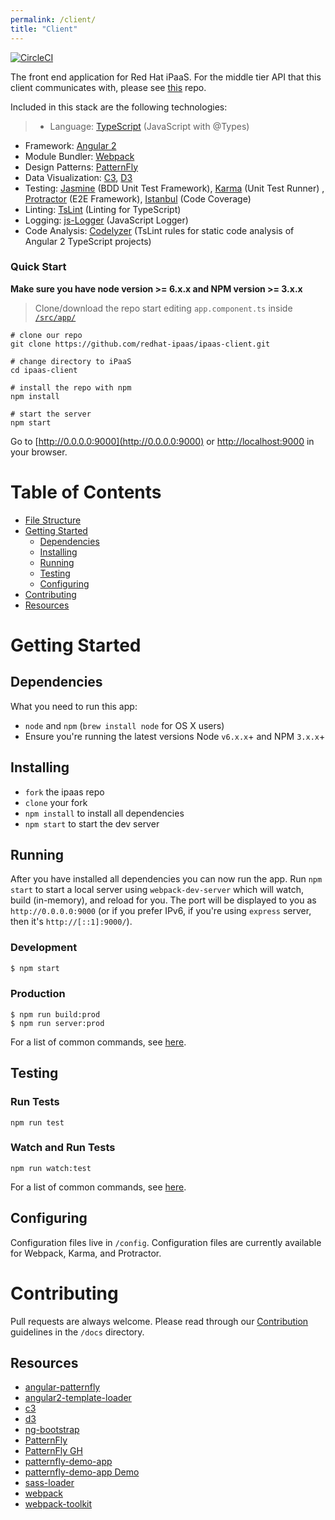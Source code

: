```yaml
---
permalink: /client/
title: "Client"
---
```


[![CircleCI](https://circleci.com/gh/redhat-ipaas/ipaas-client.svg?style=svg)](https://circleci.com/gh/redhat-ipaas/ipaas-client)

The front end application for Red Hat iPaaS. For the middle tier API that this client communicates with, please see [this](https://github.com/redhat-ipaas/ipaas-api) repo.

Included in this stack are the following technologies:

>- Language: [TypeScript][] (JavaScript with @Types)
- Framework: [Angular 2][]
- Module Bundler: [Webpack][]
- Design Patterns: [PatternFly][]
- Data Visualization: [C3][], [D3][]
- Testing: [Jasmine][] (BDD Unit Test Framework), [Karma][] (Unit Test Runner)
, [Protractor][] (E2E Framework), [Istanbul][] (Code Coverage)
- Linting: [TsLint][] (Linting for TypeScript)
- Logging: [js-Logger][] (JavaScript Logger)
- Code Analysis: [Codelyzer][] (TsLint rules for static code analysis of Angular 2 TypeScript projects)

### Quick Start
**Make sure you have node version >= 6.x.x and NPM version >= 3.x.x**

> Clone/download the repo start editing `app.component.ts` inside [`/src/app/`](/src/app/app.component.ts)

```
# clone our repo
git clone https://github.com/redhat-ipaas/ipaas-client.git

# change directory to iPaaS
cd ipaas-client

# install the repo with npm
npm install

# start the server
npm start
```

Go to [http://0.0.0.0:9000](http://0.0.0.0:9000) or [http://localhost:9000](http://localhost:9000) in your browser.

# Table of Contents
* [File Structure](#file-structure)
* [Getting Started](#getting-started)
    * [Dependencies](#dependencies)
    * [Installing](#installing)
    * [Running](#running)
    * [Testing](#testing)
    * [Configuring](#configuring)
* [Contributing](#contributing)
* [Resources](#resources)


# Getting Started
## Dependencies
What you need to run this app:

- `node` and `npm` (`brew install node` for OS X users)
- Ensure you're running the latest versions Node `v6.x.x`+ and NPM `3.x.x`+

## Installing
* `fork` the ipaas repo
* `clone` your fork
* `npm install` to install all dependencies
* `npm start` to start the dev server

## Running
After you have installed all dependencies you can now run the app. Run `npm start` to start a local server using `webpack-dev-server` which will watch, build (in-memory), and reload for you. The port will be displayed to you as `http://0.0.0.0:9000` (or if you prefer IPv6, if you're using `express` server, then it's `http://[::1]:9000/`).

### Development
```bash
$ npm start
```

### Production
```
$ npm run build:prod
$ npm run server:prod
```

For a list of common commands, see [here](https://github.com/redhat-ipaas/ipaas-client/blob/master/docs/commands.md).

## Testing

### Run Tests
```
npm run test
```

### Watch and Run Tests
```
npm run watch:test
```

For a list of common commands, see [here](https://github.com/redhat-ipaas/ipaas-client/blob/master/docs/commands.md).

## Configuring
Configuration files live in `/config`. Configuration files are currently available for Webpack, Karma, and Protractor.

# Contributing
Pull requests are always welcome. Please read through our [Contribution](https://github.com/redhat-ipaas/ipaas-client/blob/master/docs/contributing.md) guidelines in the `/docs` directory.


## Resources
- [angular-patternfly][]
- [angular2-template-loader][]
- [c3][]
- [d3][]
- [ng-bootstrap][]
- [PatternFly][]
- [PatternFly GH][]
- [patternfly-demo-app][]
- [patternfly-demo-app Demo][]
- [sass-loader][]
- [webpack][]
- [webpack-toolkit][]

[Angular]: https://angular.io/
[Angular 2]: https://angular.io/
[angular-patternfly]: https://github.com/patternfly/angular-patternfly
[angular2-template-loader]: https://github.com/TheLarkInn/angular2-template-loader
[c3]: http://c3js.org/
[Codelyzer]: https://github.com/mgechev/codelyzer
[d3]: https://d3js.org/
[Istanbul]: https://github.com/gotwarlost/istanbul
[Jasmine]: http://jasmine.github.io/
[js-Logger]: https://github.com/jonnyreeves/js-logger
[Karma]: https://karma-runner.github.io/1.0/index.html
[ng-bootstrap]: https://github.com/ng-bootstrap/ng-bootstrap
[PatternFly]: https://www.patternfly.org/
[PatternFly GH]: https://github.com/patternfly/
[patternfly-demo-app]: https://github.com/patternfly/patternfly-demo-app
[patternfly-demo-app Demo]: https://rawgit.com/patternfly/patternfly-demo-app/master/dist/index.html
[Protractor]: http://www.protractortest.org/
[sass-loader]: https://github.com/jtangelder/sass-loader
[TsLint]: https://github.com/palantir/tslint
[TypeScript]: http://www.typescriptlang.org
[Webpack]: http://webpack.github.io/
[webpack]: https://github.com/webpack/webpack
[webpack-toolkit]: https://github.com/AngularClass/webpack-toolkit

